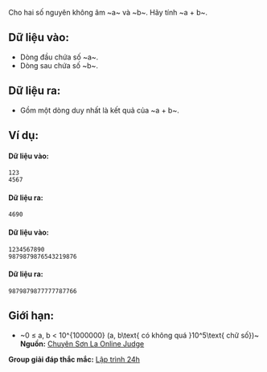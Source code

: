 Cho hai số nguyên không âm ~a~ và ~b~. Hãy tính ~a + b~.

## Dữ liệu vào:
- Dòng đầu chứa số ~a~.
- Dòng sau chứa số ~b~.

## Dữ liệu ra:
- Gồm một dòng duy nhất là kết quả của ~a + b~.

## Ví dụ:
#### Dữ liệu vào:
```
123
4567
```

#### Dữ liệu ra:
```
4690
```

#### Dữ liệu vào:
```
1234567890
9879879876543219876
```

#### Dữ liệu ra:
```
9879879877777787766
```

## Giới hạn:
- ~0 ≤ a, b < 10^{1000000} (a, b\text{ có không quá }10^5\text{ chữ số})~
**Nguồn:** [Chuyên Sơn La Online Judge](http://csloj.ddns.net/)

**Group giải đáp thắc mắc:** [Lập trình 24h](https://www.facebook.com/groups/1386904321519984)
